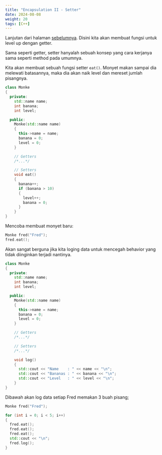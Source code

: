 ```yaml
---
title: "Encapsulation II - Setter"
date: 2024-08-08
weight: 20
tags: [C++]
---
```


Lanjutan dari halaman [sebelumnya](../2024-08-08-encapsulation/). Disini kita akan membuat fungsi untuk level up dengan getter.

Sama seperti getter, setter hanyalah sebuah konsep yang cara kerjanya sama seperti method pada umumnya.

Kita akan membuat sebuah fungsi setter `eat()`. Monyet makan sampai dia melewati batasannya, maka dia akan naik level dan mereset jumlah pisangnya.

```cpp
class Monke 
{
  private:
    std::name name;
    int banana;
    int level;

  public:
    Monke(std::name name)
    {
      this->name = name;
      banana = 0;
      level = 0;
    }

    // Getters
    /*...*/

    // Setters
    void eat()
    {
      banana++;
      if (banana > 10)
      {
        level++;
        banana = 0;
      }
    }
}
```

Mencoba membuat monyet baru:

```cpp
Monke fred("Fred");
fred.eat();
```

Akan sangat berguna jika kita loging data untuk mencegah behavior yang tidak diinginkan terjadi nantinya.

```cpp
class Monke 
{
  private:
    std::name name;
    int banana;
    int level;

  public:
    Monke(std::name name)
    {
      this->name = name;
      banana = 0;
      level = 0;
    }

    // Getters
    /*...*/

    // Setters
    /*...*/

    void log()
    {
      std::cout << "Name    : " << name << "\n";
      std::cout << "Bananas : " << banana << "\n";
      std::cout << "Level   : " << level << "\n";
    }
}
```

Dibawah akan log data setiap Fred memakan 3 buah pisang;

```cpp
Monke fred("Fred");

for (int i = 0; i < 5; i++)
{
  fred.eat();
  fred.eat();
  fred.eat();
  std::cout << "\n";
  fred.log();
}
```